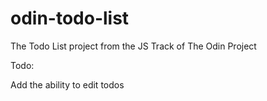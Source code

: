 # odin-todo-list
The Todo List project from the JS Track of The Odin Project

Todo:

Add the ability to edit todos
